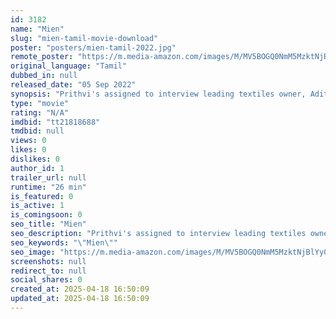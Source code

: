 ```yaml
---
id: 3182
name: "Mien"
slug: "mien-tamil-movie-download"
poster: "posters/mien-tamil-2022.jpg"
remote_poster: "https://m.media-amazon.com/images/M/MV5BOGQ0NmM5MzktNjBlYy00ZTEwLTlhOTEtY2Q3OTI3MjY5MWE3XkEyXkFqcGdeQXVyMTI3MzU4ODEy._V1_SX300.jpg"
original_language: "Tamil"
dubbed_in: null
released_date: "05 Sep 2022"
synopsis: "Prithvi's assigned to interview leading textiles owner, Aditya. A weird turn of events during the interview leads to Aditya's death. But, Prithvi's aftermath and how Vijay investigates his death is stranger than fiction."
type: "movie"
rating: "N/A"
imdbid: "tt21818688"
tmdbid: null
views: 0
likes: 0
dislikes: 0
author_id: 1
trailer_url: null
runtime: "26 min"
is_featured: 0
is_active: 1
is_comingsoon: 0
seo_title: "Mien"
seo_description: "Prithvi's assigned to interview leading textiles owner, Aditya. A weird turn of events during the interview leads to Aditya's death. But, Prithvi's aftermath and how Vijay investigates his death is stranger than fiction."
seo_keywords: "\"Mien\""
seo_image: "https://m.media-amazon.com/images/M/MV5BOGQ0NmM5MzktNjBlYy00ZTEwLTlhOTEtY2Q3OTI3MjY5MWE3XkEyXkFqcGdeQXVyMTI3MzU4ODEy._V1_SX300.jpg"
screenshots: null
redirect_to: null
social_shares: 0
created_at: 2025-04-18 16:50:09
updated_at: 2025-04-18 16:50:09
---
```


